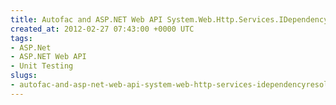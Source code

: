 ```yaml
---
title: Autofac and ASP.NET Web API System.Web.Http.Services.IDependencyResolver Integration
created_at: 2012-02-27 07:43:00 +0000 UTC
tags:
- ASP.Net
- ASP.NET Web API
- Unit Testing
slugs:
- autofac-and-asp-net-web-api-system-web-http-services-idependencyresolver-integration
---
```

